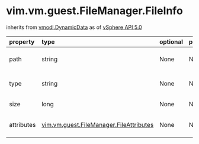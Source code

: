 vim.vm.guest.FileManager.FileInfo
=================================
inherits from [vmodl.DynamicData](docs/vmodl.DynamicData.md)
as of [vSphere API 5.0](vim.version.md#vim.version.version7)




| property | type | optional | priv | desc |
|:---------|:-----|:---------|:-----|:-----|
| path | string | None | None | The complete path to the file |
| type | string | None | None | The file type, one of <a href="vim.vm.guest.FileManager.FileInfo.FileType.md">GuestFileType</a> |
| size | long | None | None | The file size in bytes |
| attributes | [vim.vm.guest.FileManager.FileAttributes](vim.vm.guest.FileManager.FileAttributes.md "vim.vm.guest.FileManager.FileAttributes") | None | None | Different attributes of a file. |


